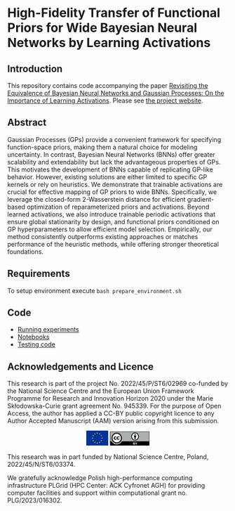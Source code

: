 # High-Fidelity Transfer of Functional Priors for Wide Bayesian Neural Networks by Learning Activations

## Introduction
This repository contains code accompanying the paper [Revisiting the Equivalence of Bayesian Neural Networks and Gaussian Processes: On the Importance of Learning Activations](https://arxiv.org/abs/2410.15777). Please see [the project website](https://bayes.ii.uj.edu.pl/).

## Abstract
Gaussian Processes (GPs) provide a convenient framework for specifying function-space priors, making them a natural choice for modeling uncertainty. In contrast, Bayesian Neural Networks (BNNs) offer greater scalability and extendability but lack the advantageous properties of GPs. This motivates the development of BNNs capable of replicating GP-like behavior. However, existing solutions are either limited to specific GP kernels or rely on heuristics.
We demonstrate that trainable activations are crucial for effective mapping of GP priors to wide BNNs. Specifically, we leverage the closed-form 2-Wasserstein distance for efficient gradient-based optimization of reparameterized priors and activations. Beyond learned activations, we also introduce trainable periodic activations that ensure global stationarity by design, and functional priors conditioned on GP hyperparameters to allow efficient model selection.
Empirically, our method consistently outperforms existing approaches or matches performance of the heuristic methods, while offering stronger theoretical foundations.

## Requirements
To setup environment execute `bash prepare_environment.sh`

## Code 
 - [Running experiments](bnngp/run_experiments.sh)
 - [Notebooks](bnngp/notebooks/)
 - [Testing code](bnngp/run_experiments_test.sh)
 
## Acknowledgements and Licence
This research is part of the project No. 2022/45/P/ST6/02969 co-funded by the National Science Centre and the European Union Framework Programme for Research and Innovation Horizon 2020 under the Marie Skłodowska-Curie grant agreement No. 945339. For the purpose of Open Access, the author has applied a CC-BY public copyright licence to any Author Accepted Manuscript (AAM) version arising from this submission. 
<p align="center">
  <img src="fig/eu_flag.jpg" width="50" />
  <img src="fig/ccby_licence.png" width="90" />
</p>

This research was in part funded by National Science Centre, Poland, 2022/45/N/ST6/03374.

We gratefully acknowledge Polish high-performance computing infrastructure PLGrid (HPC Center: ACK Cyfronet AGH) for providing computer facilities and support within computational grant no. PLG/2023/016302.